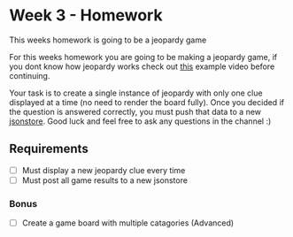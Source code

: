 # Week 3 - Homework

This weeks homework is going to be a jeopardy game

For this weeks homework you are going to be making a jeopardy game, if you dont know how jeopardy works check out [this](https://www.youtube.com/watch?v=BhmUdRAmnS4) example video before continuing.

Your task is to create a single instance of jeopardy with only one clue displayed at a time (no need to render the board fully). Once you decided if the question is answered correctly, you must push that data to a new [jsonstore](https://www.jsonstore.io/). Good luck and feel free to ask any questions in the channel :)

## Requirements
- [ ] Must display a new jeopardy clue every time
- [ ] Must post all game results to a new jsonstore

### Bonus
- [ ] Create a game board with multiple catagories (Advanced)
